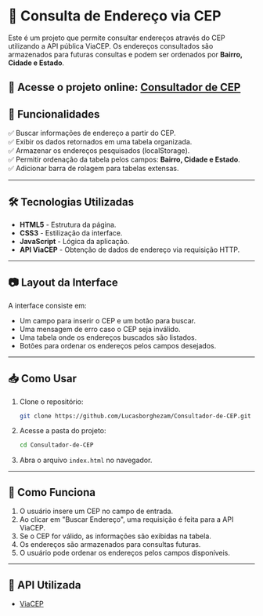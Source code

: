 # 📌 Consulta de Endereço via CEP

Este é um projeto que permite consultar endereços através do CEP utilizando a API pública ViaCEP. Os endereços consultados são armazenados para futuras consultas e podem ser ordenados por **Bairro, Cidade e Estado**.

🔗 **Acesse o projeto online:** [Consultador de CEP](https://lucasborghezam.github.io/Consultador-de-CEP/)
---

## 🚀 Funcionalidades

✅ Buscar informações de endereço a partir do CEP.  
✅ Exibir os dados retornados em uma tabela organizada.  
✅ Armazenar os endereços pesquisados (localStorage).  
✅ Permitir ordenação da tabela pelos campos: **Bairro, Cidade e Estado**.  
✅ Adicionar barra de rolagem para tabelas extensas.  

---

## 🛠️ Tecnologias Utilizadas

- **HTML5** - Estrutura da página.
- **CSS3** - Estilização da interface.
- **JavaScript** - Lógica da aplicação.
- **API ViaCEP** - Obtenção de dados de endereço via requisição HTTP.

---

## 📷 Layout da Interface

A interface consiste em:
- Um campo para inserir o CEP e um botão para buscar.
- Uma mensagem de erro caso o CEP seja inválido.
- Uma tabela onde os endereços buscados são listados.
- Botões para ordenar os endereços pelos campos desejados.

---

## 📥 Como Usar

1. Clone o repositório:
   ```bash
   git clone https://github.com/Lucasborghezam/Consultador-de-CEP.git
   ```
2. Acesse a pasta do projeto:
   ```bash
   cd Consultador-de-CEP
   ```
3. Abra o arquivo `index.html` no navegador.

---

## 🔧 Como Funciona

1. O usuário insere um CEP no campo de entrada.
2. Ao clicar em "Buscar Endereço", uma requisição é feita para a API ViaCEP.
3. Se o CEP for válido, as informações são exibidas na tabela.
4. Os endereços são armazenados para consultas futuras.
5. O usuário pode ordenar os endereços pelos campos disponíveis.

---

## 🔗 API Utilizada

- [ViaCEP](https://viacep.com.br/)





